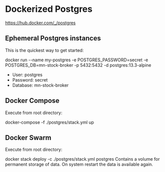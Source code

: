 # Dockerized Postgres

https://hub.docker.com/_/postgres

## Ephemeral Postgres instances

This is the quickest way to get started:

docker run --name my-postgres -e POSTGRES_PASSWORD=secret -e POSTGRES_DB=mn-stock-broker -p 5432:5432 -d postgres:13.3-alpine
- User: postgres
- Password: secret
- Database: mn-stock-broker

## Docker Compose

Execute from root directory:

docker-compose -f ./postgres/stack.yml up

## Docker Swarm

Execute from root directory:

docker stack deploy -c ./postgres/stack.yml postgres
Contains a volume for permanent storage of data. On system restart the data is available again.